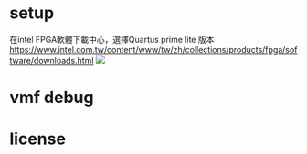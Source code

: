 

# setup

在intel FPGA軟體下載中心，選擇Quartus prime lite 版本
https://www.intel.com.tw/content/www/tw/zh/collections/products/fpga/software/downloads.html
![](https://imgur.com/hPr3Ne4.jpg)



# vmf debug


# license

